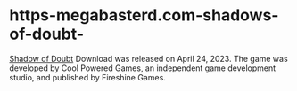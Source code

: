 # https-megabasterd.com-shadows-of-doubt-
[Shadow of Doubt](https://megabasterd.com/shadows-of-doubt/) Download was released on April 24, 2023. The game was developed by Cool Powered Games, an independent game development studio, and published by Fireshine Games.
